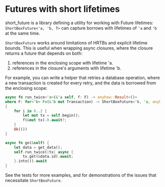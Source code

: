 # Futures with short lifetimes

short_future is a library defining a utility for working with Future lifetimes:
`ShortBoxFuture<'a, 'b, T>` can capture borrows with lifetimes of `'a` and `'b`
at the same time.

`ShortBoxFuture` works around limitations of HRTBs and explicit lifetime
bounds. This is useful when wrapping async closures, where the closure
returns a future that depends on both:

1. references in the enclosing scope with lifetime 'a.
2. references in the closure's arguments with lifetime 'b.

For example, you can write a helper that retries a database operation, where
a new transaction is created for every retry, and the data is borrowed from
the enclosing scope:

```rust
async fn run_twice<'a>(&'a self, f: F) -> anyhow::Result<()>
where F: for<'b> Fn(&'b mut Transaction) -> ShortBoxFuture<'b, 'a, anyhow::Result<()>>
{
    for i in 0..2 {
        let mut tx = self.begin();
        f(&mut tx).0.await?;
    }
    Ok(())
}

async fn go(&self) {
    let data = get_data();
    self.run_twice(|tx| async {
        tx.get(&data.id).await;
    }.into()).await
}
```

See the tests for more examples, and for demonstrations of the issues that
necessitate `ShortBoxFuture`.